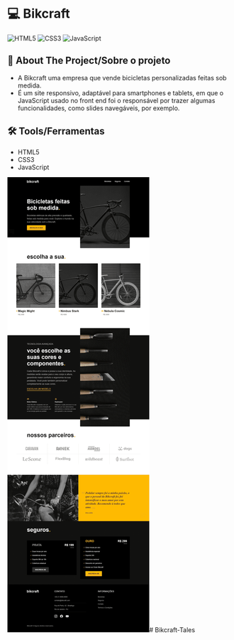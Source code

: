 # 💻 Bikcraft

![HTML5](https://img.shields.io/badge/html5-%23E34F26.svg?style=for-the-badge&logo=html5&logoColor=white)
![CSS3](https://img.shields.io/badge/css3-%231572B6.svg?style=for-the-badge&logo=css3&logoColor=white)
![JavaScript](https://img.shields.io/badge/javascript-%23323330.svg?style=for-the-badge&logo=javascript&logoColor=%23F7DF1E)

## 📃 About The Project/Sobre o projeto

- A Bikcraft uma empresa que vende bicicletas personalizadas feitas sob medida.
- É um site responsivo, adaptável para smartphones e tablets, em que o JavaScript usado no front end foi o responsável por trazer algumas funcionalidades, como slides navegáveis, por exemplo.

## 🛠️ Tools/Ferramentas

- HTML5
- CSS3
- JavaScript

![Prévia da página - Preview of the page](./img/preview.png)# Bikcraft-Tales
